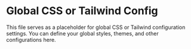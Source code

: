 # Global CSS or Tailwind Config

This file serves as a placeholder for global CSS or Tailwind configuration settings. You can define your global styles, themes, and other configurations here.